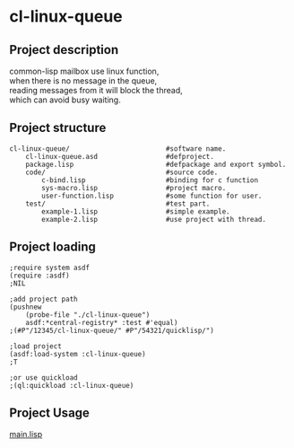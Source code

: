 # cl-linux-queue
## Project description
common-lisp mailbox use linux function,    
when there is no message in the queue,    
reading messages from it will block the thread,    
which can avoid busy waiting.
## Project structure
```text
cl-linux-queue/                        #software name.
    cl-linux-queue.asd                 #defproject.
    package.lisp                       #defpackage and export symbol.
    code/                              #source code.
        c-bind.lisp                    #binding for c function
        sys-macro.lisp                 #project macro.
        user-function.lisp             #some function for user.
    test/                              #test part.
        example-1.lisp                 #simple example.
        example-2.lisp                 #use project with thread.
```
## Project loading
```common-lisp
;require system asdf
(require :asdf)
;NIL

;add project path
(pushnew
    (probe-file "./cl-linux-queue")
    asdf:*central-registry* :test #'equal)
;(#P"/12345/cl-linux-queue/" #P"/54321/quicklisp/")

;load project
(asdf:load-system :cl-linux-queue)
;T

;or use quickload
;(ql:quickload :cl-linux-queue)

```
## Project Usage
[main.lisp](https://github.com/r6v4/cl-linux-queue/blob/0aed57515f735c2a28e2965c07f30f82e599762c/test/example-1.lisp#L11)

